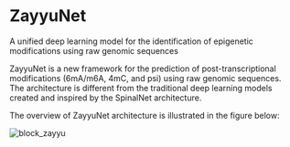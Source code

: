 # ZayyuNet
A unified deep learning model for the identification of epigenetic modifications using raw genomic sequences

ZayyuNet is a new framework for the prediction of post-transcriptional modifications (6mA/m6A, 4mC, and psi) using raw genomic sequences. The architecture is different from the traditional deep learning models created and inspired by the SpinalNet architecture.

The overview of ZayyuNet architecture is illustrated in the figure below:


![block_zayyu](https://user-images.githubusercontent.com/80881943/111714892-01b45700-8896-11eb-8d58-22222aca1c84.png)

